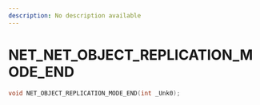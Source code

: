 ```yaml
---
description: No description available 
---
```


# NET\_NET_OBJECT_REPLICATION_MODE_END

```cpp
void NET_OBJECT_REPLICATION_MODE_END(int _Unk0);
```